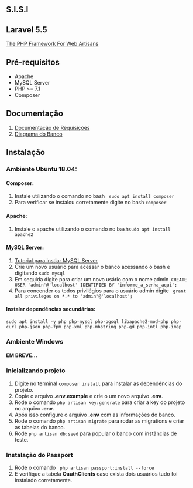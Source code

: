 ## S.I.S.I

## Laravel 5.5

[The PHP Framework For Web Artisans](https://laravel.com/docs/5.5)

## Pré-requisitos

- Apache
- MySQL Server
- PHP >= 7.1
- Composer
## Documentação

1. [Documentação de Requisições](https://github.com/unifg/sisi-back/blob/develop/documetation/readme.md)
1. [Diagrama do Banco](https://github.com/unifg/sisi-back/blob/develop/documetation/api-sisi.png)

## Instalação

### Ambiente Ubuntu 18.04:

#### Composer:
1. Instale utilizando o comando no bash ``` sudo apt install composer```
1. Para verificar se instalou corretamente digite no bash ``` composer ```

#### Apache:
1. Instale o apache utilizando o comando no bash``` sudo apt install apache2 ```

#### MySQL Server:
1. [Tutorial para instlar MySQL Server](https://www.digitalocean.com/community/tutorials/como-instalar-o-mysql-no-ubuntu-18-04-pt)
1. Crie um novo usuário para acessar o banco acessando o bash e digitando ```sudo mysql```
1. Em seguida digite para criar um novo usário com o nome admin``` CREATE USER 'admin'@'localhost' IDENTIFIED BY 'informe_a_senha_aqui';```
1. Para concender os todos privilégios para o usuário admin digite ``` grant all privileges on *.* to 'admin'@'localhost';``` 

#### Instalar dependências secundárias:

``` sudo apt install -y php php-mysql php-pgsql libapache2-mod-php php-curl php-json php-fpm php-xml php-mbstring php-gd php-intl php-imap ``` 

### Ambiente Windows

#### EM BREVE...


### Inicializando projeto

1. Digite no terminal ``` composer install ``` para instalar as dependências do projeto.
1. Copie o arquivo **.env.example** e crie o um novo arquivo **.env**.
1. Rode o comando  ``` php artisan key:generate ``` para criar a key do projeto no arquivo **.env**.
1. Após isso configure o arquivo **.env** com as informações do banco.
1. Rode o comando ``` php artisan migrate ``` para rodar as migrations e criar as tabelas do banco.
1. Rode ``` php artisan db:seed ``` para popular o banco com instâncias de teste.

### Instalação do Passport

1. Rode o comando ``` php artisan passport:install --force```
1. E verifique a tabela **OauthClients** caso exista dois usuários tudo foi instalado corretamente.
